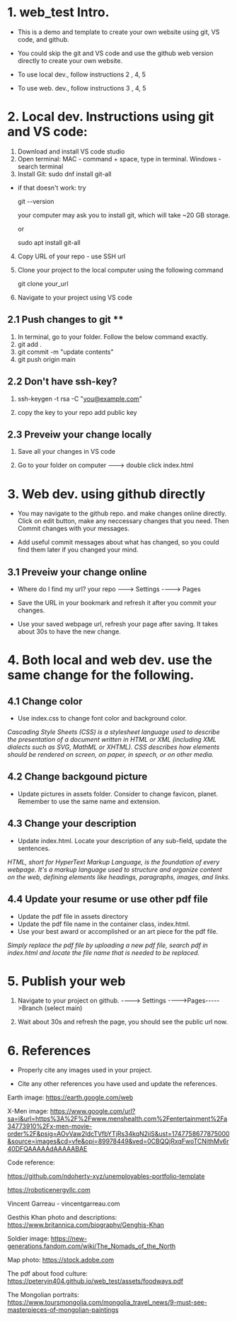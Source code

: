 
# 1. web_test Intro.
 - This is a demo and template to create your own website using git, VS code, and github. 
 - You could skip the git and VS code and use the github web version directly to create your own website.

 - To use local dev., follow instructions 2 , 4, 5
 - To use web. dev., follow instructions 3 , 4, 5

# 2. Local dev. Instructions using git and VS code:
1. Download and install VS code studio 
2. Open terminal: MAC - command + space, type in terminal.  Windows - search terminal
3. Install Git:  sudo dnf install git-all
 - if that doesn't work: try
    
    git --version

    your computer may ask you to install git, which will take ~20 GB storage.

    or

    sudo apt install git-all

4. Copy URL of your repo - use SSH url
5. Clone your project to the local computer using the following command

    git clone your_url

6. Navigate to your project using VS code


## 2.1 Push changes to git ** 

1. In terminal, go to your folder. Follow the below command exactly.
2. git add .
3. git commit -m "update contents"
4. git push origin main

## 2.2 Don't have ssh-key?

1. ssh-keygen -t rsa -C "you@example.com" 

2. copy the key to your repo add public key   

## 2.3 Preveiw your change locally
1. Save all your changes in VS code

2. Go to your folder on computer ---> double click index.html



# 3. Web dev. using github directly

 - You may navigate to the github repo. and make changes online directly. Click on edit button, make any neccessary changes that you need. Then Commit changes with your messages. 

 - Add useful commit messages about what has changed, so you could find them later if you changed your mind.

## 3.1 Preveiw your change online

 - Where do I find my url?  your repo ---> Settings ----> Pages   

 - Save the URL in your bookmark and refresh it after you commit your changes. 

 - Use your saved webpage url, refresh your page after saving.  It takes about 30s to have the new change.

# 4. Both local and web dev. use the same change for the following.
## 4.1 Change color

 - Use index.css to change font color and background color.

 *Cascading Style Sheets (CSS) is a stylesheet language used to describe the presentation of a document written in HTML or XML (including XML dialects such as SVG, MathML or XHTML). CSS describes how elements should be rendered on screen, on paper, in speech, or on other media.*
## 4.2 Change backgound picture

 - Update pictures in assets folder. Consider to change favicon, planet.  Remember to use the same name and extension.

## 4.3 Change your description

 - Update index.html. Locate your description of any sub-field, update the sentences.

 *HTML, short for HyperText Markup Language, is the foundation of every webpage. It's a markup language used to structure and organize content on the web, defining elements like headings, paragraphs, images, and links.*

## 4.4 Update your resume or use other pdf file

 - Update the pdf file in assets directory
 - Update the pdf file name in the container class, index.html. 
 - Use your best award or accomplished or an art piece for the pdf file.

 *Simply replace the pdf file by uploading a new pdf file, search pdf in index.html and locate the file name that is needed to be replaced.*

# 5. Publish your web

1. Navigate to your project on github. ----> Settings ---->Pages----->Branch (select main)

2. Wait about 30s and refresh the page, you should see the public url now.
  

# 6. References

- Properly cite any images used in your project.

- Cite any other references you have used and update the references.

Earth image:
https://earth.google.com/web

X-Men image:
https://www.google.com/url?sa=i&url=https%3A%2F%2Fwww.menshealth.com%2Fentertainment%2Fa34773910%2Fx-men-movie-order%2F&psig=AOvVaw2ldcTVfbYTjRs34kqN2iiS&ust=1747758677875000&source=images&cd=vfe&opi=89978449&ved=0CBQQjRxqFwoTCNithMv6r40DFQAAAAAdAAAAABAE

Code reference:

https://github.com/ndoherty-xyz/unemployables-portfolio-template

https://roboticenergyllc.com

Vincent Garreau  - vincentgarreau.com

Gesthis Khan photo and descriptions: https://www.britannica.com/biography/Genghis-Khan

Soldier image: https://new-generations.fandom.com/wiki/The_Nomads_of_the_North

Map photo: https://stock.adobe.com

The pdf about food culture: https://peteryin404.github.io/web_test/assets/foodways.pdf

The Mongolian portraits: https://www.toursmongolia.com/mongolia_travel_news/9-must-see-masterpieces-of-mongolian-paintings


